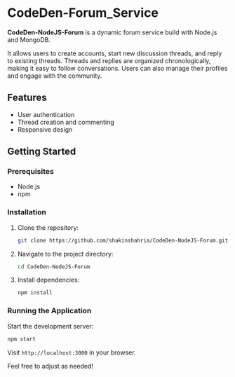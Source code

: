 
# CodeDen-Forum_Service

**CodeDen-NodeJS-Forum** is a dynamic forum service build with Node.js and MongoDB.

It allows users to create accounts, start new discussion threads, and reply to existing threads. Threads and replies are organized chronologically, making it easy to follow conversations. Users can also manage their profiles and engage with the community.

## Features

- User authentication
- Thread creation and commenting
- Responsive design

## Getting Started

### Prerequisites

- Node.js
- npm

### Installation

1. Clone the repository:
   ```bash
   git clone https://github.com/shakinshahria/CodeDen-NodeJS-Forum.git
   ```
2. Navigate to the project directory:
   ```bash
   cd CodeDen-NodeJS-Forum
   ```
3. Install dependencies:
   ```bash
   npm install
   ```

### Running the Application

Start the development server:
```bash
npm start
```

Visit `http://localhost:3000` in your browser.

Feel free to adjust as needed!
